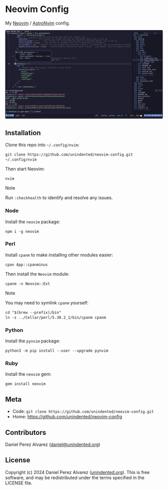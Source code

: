 # Neovim Config

My [Neovim](https://neovim.io) / [AstroNvim](https://github.com/AstroNvim/AstroNvim) config.

![Screenshot of terminal](./docs/screenshot.png)

## Installation

Clone this repo into `~/.config/nvim`:

```
git clone https://github.com/unindented/neovim-config.git ~/.config/nvim
```

Then start Neovim:

```
nvim
```

> [!NOTE]
>
> Run `:checkhealth` to identify and resolve any issues.

### Node

Install the `neovim` package:

```
npm i -g neovim
```

### Perl

Install `cpanm` to make installing other modules easier:

```
cpan App::cpanminus
```

Then install the `Neovim` module:

```
cpanm -n Neovim::Ext
```

> [!NOTE]
>
> You may need to symlink `cpanm` yourself:
>
> ```
> cd "$(brew --prefix)/bin"
> ln -s ../Cellar/perl/5.38.2_1/bin/cpanm cpanm
> ```

### Python

Install the `pynvim` package:

```
python3 -m pip install --user --upgrade pynvim
```

### Ruby

Install the `neovim` gem:

```
gem install neovim
```

## Meta

- Code: `git clone https://github.com/unindented/neovim-config.git`
- Home: <https://github.com/unindented/neovim-config>

## Contributors

Daniel Perez Alvarez ([daniel@unindented.org](mailto:daniel@unindented.org))

## License

Copyright (c) 2024 Daniel Perez Alvarez ([unindented.org](https://www.unindented.org/)). This is free software, and may be redistributed under the terms specified in the LICENSE file.
